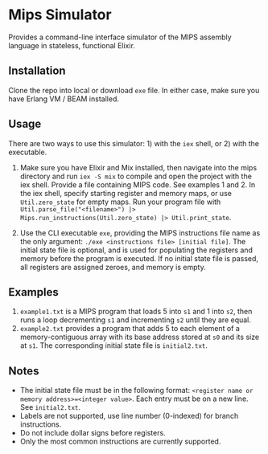 # Mips Simulator
Provides a command-line interface simulator of the MIPS assembly language in stateless, functional Elixir.

## Installation
Clone the repo into local or download `exe` file. In either case, make sure you have Erlang VM / BEAM installed.

## Usage
There are two ways to use this simulator: 1) with the `iex` shell, or 2) with the executable.
1. Make sure you have Elixir and Mix installed, then navigate into the mips directory and run `iex -S mix` to compile and open the project with the iex shell. Provide a file containing MIPS code. See examples 1 and 2.
In the iex shell, specify starting register and memory maps, or use `Util.zero_state` for empty maps.
Run your program file with `Util.parse_file("<filename>") |> Mips.run_instructions(Util.zero_state) |> Util.print_state`.

2. Use the CLI executable `exe`, providing the MIPS instructions file name as the only argument: `./exe <instructions file> [initial file]`. The initial state file is optional, and is used for populating the registers and memory before the program is executed. If no initial state file is passed, all registers are assigned zeroes, and memory is empty.

## Examples
1. `example1.txt` is a MIPS program that loads 5 into `s1` and 1 into `s2`, then runs a loop decrementing `s1` and incrementing `s2` until they are equal.
2. `example2.txt` provides a program that adds 5 to each element of a memory-contiguous array with its base address stored at `s0` and its size at `s1`. The corresponding initial state file is `initial2.txt`.

## Notes
- The initial state file must be in the following format: `<register name or memory address>=<integer value>`. Each entry must be on a new line. See `initial2.txt`.
- Labels are not supported, use line number (0-indexed) for branch instructions.
- Do not include dollar signs before registers.
- Only the most common instructions are currently supported.
